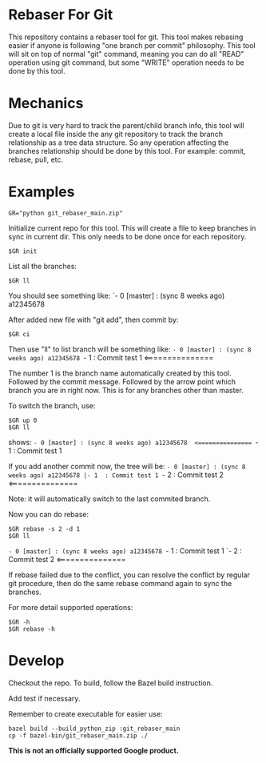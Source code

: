 # Rebaser For Git

This repository contains a rebaser tool for git. This tool makes rebasing easier
if anyone is following "one branch per commit" philosophy. This tool will sit on
top of normal "git" command, meaning you can do all "READ" operation using git
command, but some "WRITE" operation needs to be done by this tool.

# Mechanics

Due to git is very hard to track the parent/child branch info, this tool will
create a local file inside the any git repository to track the branch
relationship as a tree data structure. So any operation affecting the branches
relationship should be done by this tool. For example: commit, rebase, pull,
etc.

# Examples

``` shell
GR="python git_rebaser_main.zip"
```
Initialize current repo for this tool. This will create a file to keep branches
in sync in current dir. This only needs to be done once for each repository.
``` shell
$GR init
```

List all the branches:
``` shell
$GR ll
```
You should see something like:
`- 0 [master] : (sync 8 weeks ago) a12345678

After added new file with "git add", then commit by:
``` shell
$GR ci
```
Then use "ll" to list branch will be something like:
`- 0 [master] : (sync 8 weeks ago) a12345678
   `- 1  : Commit test 1  <===============

The number 1 is the branch name automatically created by this tool. Followed by
the commit message. Followed by the arrow point which branch you are in right
now. This is for any branches other than master.

To switch the branch, use:
``` shell
$GR up 0
$GR ll
```
shows:
`- 0 [master] : (sync 8 weeks ago) a12345678  <===============
   `- 1  : Commit test 1

If you add another commit now, the tree will be:
`- 0 [master] : (sync 8 weeks ago) a12345678
   |- 1  : Commit test 1
   `- 2  : Commit test 2  <===============

Note: it will automatically switch to the last commited branch.

Now you can do rebase:
``` shell
$GR rebase -s 2 -d 1
$GR ll
```
`- 0 [master] : (sync 8 weeks ago) a12345678
   `- 1  : Commit test 1
      `- 2  : Commit test 2  <===============

If rebase failed due to the conflict, you can resolve the conflict by regular
git procedure, then do the same rebase command again to sync the branches.


For more detail supported operations:
``` shell
$GR -h
$GR rebase -h
```


# Develop

Checkout the repo. To build, follow the Bazel build instruction. 

Add test if necessary.

Remember to create executable for easier use:
``` shell
bazel build --build_python_zip :git_rebaser_main
cp -f bazel-bin/git_rebaser_main.zip ./
```

**This is not an officially supported Google product.**
